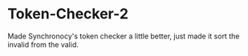 # Token-Checker-2
Made Synchronocy's token checker a little better, just made it sort the invalid from the valid.

